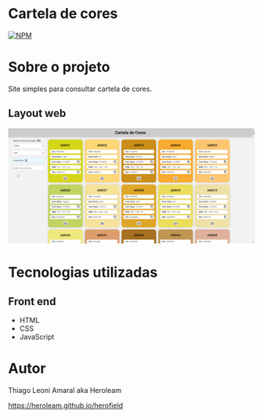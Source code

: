 # Cartela de cores

[![NPM](https://img.shields.io/npm/l/react)](./LICENSE) 

# Sobre o projeto

Site simples para consultar cartela de cores.

## Layout web
![Web 1](./src/assets/demo.gif)

# Tecnologias utilizadas
## Front end
- HTML
- CSS
- JavaScript

# Autor

Thiago Leoni Amaral aka Heroleam

https://heroleam.github.io/herofield